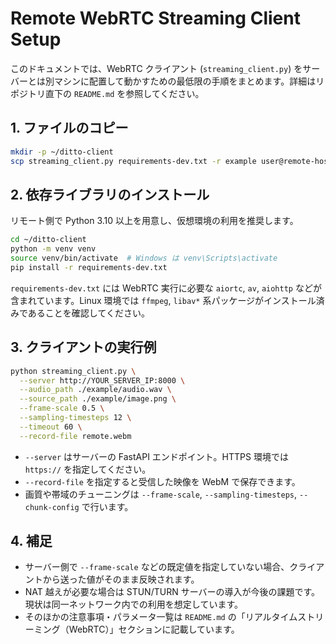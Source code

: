 # Remote WebRTC Streaming Client Setup

このドキュメントでは、WebRTC クライアント (`streaming_client.py`) をサーバーとは別マシンに配置して動かすための最低限の手順をまとめます。詳細はリポジトリ直下の `README.md` を参照してください。

## 1. ファイルのコピー

```bash
mkdir -p ~/ditto-client
scp streaming_client.py requirements-dev.txt -r example user@remote-host:~/ditto-client/
```

## 2. 依存ライブラリのインストール

リモート側で Python 3.10 以上を用意し、仮想環境の利用を推奨します。

```bash
cd ~/ditto-client
python -m venv venv
source venv/bin/activate  # Windows は venv\Scripts\activate
pip install -r requirements-dev.txt
```

`requirements-dev.txt` には WebRTC 実行に必要な `aiortc`, `av`, `aiohttp` などが含まれています。Linux 環境では `ffmpeg`, `libav*` 系パッケージがインストール済みであることを確認してください。

## 3. クライアントの実行例

```bash
python streaming_client.py \
  --server http://YOUR_SERVER_IP:8000 \
  --audio_path ./example/audio.wav \
  --source_path ./example/image.png \
  --frame-scale 0.5 \
  --sampling-timesteps 12 \
  --timeout 60 \
  --record-file remote.webm
```

- `--server` はサーバーの FastAPI エンドポイント。HTTPS 環境では `https://` を指定してください。
- `--record-file` を指定すると受信した映像を WebM で保存できます。
- 画質や帯域のチューニングは `--frame-scale`, `--sampling-timesteps`, `--chunk-config` で行います。

## 4. 補足

- サーバー側で `--frame-scale` などの既定値を指定していない場合、クライアントから送った値がそのまま反映されます。
- NAT 越えが必要な場合は STUN/TURN サーバーの導入が今後の課題です。現状は同一ネットワーク内での利用を想定しています。
- そのほかの注意事項・パラメータ一覧は `README.md` の「リアルタイムストリーミング（WebRTC）」セクションに記載しています。
